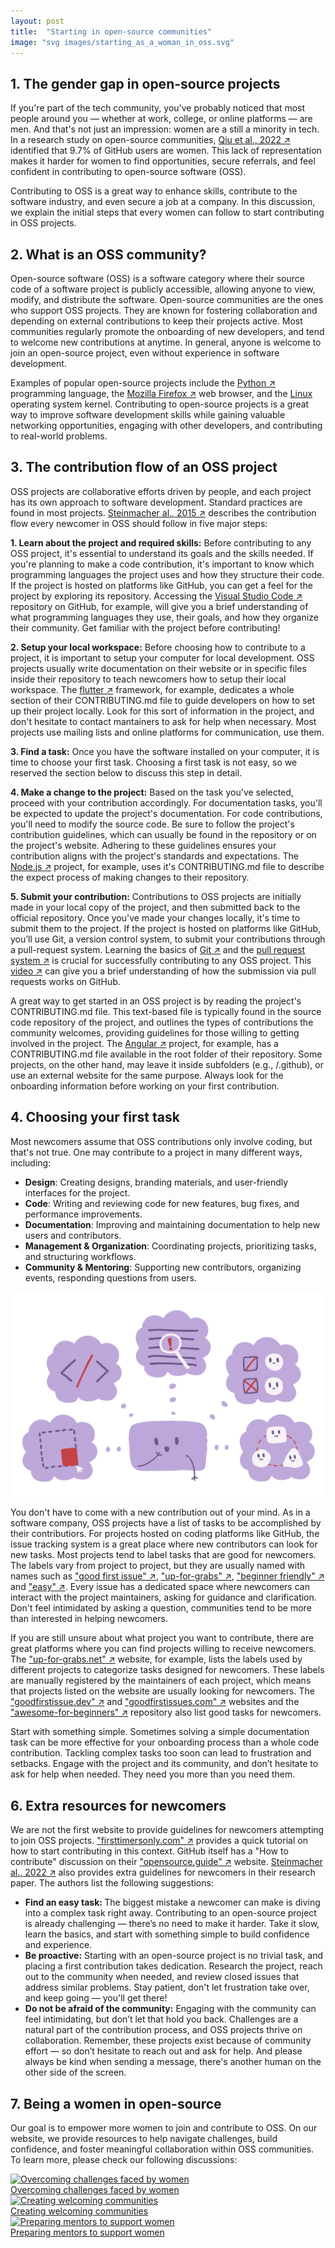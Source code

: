 ```yaml
---
layout: post
title:  "Starting in open-source communities"
image: "svg images/starting_as_a_woman_in_oss.svg"
---
```


## 1. The gender gap in open-source projects
If you're part of the tech community, you've probably noticed that most people around you — whether at work, college, or online platforms — are men. And that's not just an impression: women are a still a minority in tech. In a research study on open-source communities, <a class="paper" target="__blank" href="https://ieeexplore.ieee.org/abstract/document/8812044">Qiu et al., 2022 ↗</a> identified that 9.7% of GitHub users are women. This lack of representation makes it harder for women to find opportunities, secure referrals, and feel confident in contributing to open-source software (OSS).

Contributing to OSS is a great way to enhance skills, contribute to the software industry, and even secure a job at a company. In this discussion, we explain the initial steps that every women can follow to start contributing in OSS projects.

## 2. What is an OSS community?
Open-source software (OSS) is a software category where their source code of a software project is publicly accessible, allowing anyone to view, modify, and distribute the software. Open-source communities are the ones who support OSS projects. They are known for fostering collaboration and depending on external contributions to keep their projects active. Most communities regularly promote the onboarding of new developers, and tend to welcome new contributions at anytime. In general, anyone is welcome to join an open-source project, even without experience in software development. 

Examples of popular open-source projects include the <a class="paper" target="__blank" href="https://github.com/python/cpython">Python ↗</a> programming language, the <a class="paper" target="__blank" href="https://firefox-source-docs.mozilla.org/contributing/directory_structure.html">Mozilla Firefox ↗</a> web browser, and the <a class="paper" target="__blank" href="https://github.com/torvalds/linux">Linux</a> operating system kernel. Contributing to open-source projects is a great way to improve software development skills while gaining valuable networking opportunities, engaging with other developers, and contributing to real-world problems.

## 3. The contribution flow of an OSS project
OSS projects are collaborative efforts driven by people, and each project has its own approach to software development. Standard practices are found in most projects. <a class="paper" target="__blank" href="https://ieeexplore.ieee.org/abstract/document/7328020">Steinmacher al., 2015 ↗</a> describes the contribution flow every newcomer in OSS should follow in five major steps: 

<b>1. Learn about the project and required skills:</b> Before contributing to any OSS project, it's essential to understand its goals and the skills needed. If you're planning to make a code contribution, it's important to know which programming languages the project uses and how they structure their code. If the project is hosted on platforms like GitHub, you can get a feel for the project by exploring its repository. Accessing the <a class="paper" target="__blank" href="https://ieeexplore.ieee.org/abstract/document/8812044">Visual Studio Code ↗</a> repository on GitHub, for example, will give you a brief understanding of what programming languages they use, their goals, and how they organize their community. Get familiar with the project before contributing!

<b>2. Setup your local workspace:</b> Before choosing how to contribute to a project, it is important to setup your computer for local development. OSS projects usually write documentation on their website or in specific files inside their repository to teach newcomers how to setup their local workspace. The <a class="paper" target="__blank" href="https://github.com/flutter/flutter/blob/master/CONTRIBUTING.md#developing-for-flutter">flutter ↗</a> framework, for example, dedicates a whole section of their CONTRIBUTING.md file to guide developers on how to set up their project locally. Look for this sort of information in the project, and don't hesitate to contact mantainers to ask for help when necessary. Most projects use mailing lists and online platforms for communication, use them.

<b>3. Find a task:</b> Once you have the software installed on your computer, it is time to choose your first task. Choosing a first task is not easy, so we reserved the section below to discuss this step in detail.

<b>4. Make a change to the project:</b> Based on the task you've selected, proceed with your contribution accordingly. For documentation tasks, you'll be expected to update the project's documentation. For code contributions, you'll need to modify the source code. Be sure to follow the project's contribution guidelines, which can usually be found in the repository or on the project's website. Adhering to these guidelines ensures your contribution aligns with the project's standards and expectations. The <a class="paper" target="__blank" href="https://github.com/nodejs/node/blob/main/doc/contributing/pull-requests.md#the-process-of-making-changes">Node.js ↗</a> project, for example, uses it's CONTRIBUTING.md file to describe the expect process of making changes to their repository. 

<b>5. Submit your contribution:</b> Contributions to OSS projects are initially made in your local copy of the project, and then submitted back to the official repository. Once you've made your changes locally, it's time to submit them to the project. If the project is hosted on platforms like GitHub, you’ll use Git, a version control system, to submit your contributions through a pull-request system. Learning the basics of <a class="paper" target="__blank" href="https://git-scm.com/book/en/v2/Getting-Started-What-is-Git%3F">Git ↗</a> and the <a class="paper" target="__blank" href="https://docs.github.com/en/pull-requests/collaborating-with-pull-requests/proposing-changes-to-your-work-with-pull-requests/about-pull-requests">pull request system ↗</a> is crucial for successfully contributing to any OSS project. This <a class="paper" target="__blank" href="https://www.youtube.com/watch?v=8A4TsoXJOs8">video ↗</a> can give you a brief understanding of how the submission via pull requests works on GitHub.

A great way to get started in an OSS project is by reading the project's CONTRIBUTING.md file. This text-based file is typically found in the source code repository of the project, and outlines the types of contributions the community welcomes, providing guidelines for those willing to getting involved in the project. The <a class="paper" target="__blank" href="https://github.com/angular/angular/blob/main/CONTRIBUTING.md">Angular ↗</a> project, for example, has a CONTRIBUTING.md file available in the root folder of their repository. Some projects, on the other hand, may leave it inside subfolders (e.g., /.github), or use an external website for the same purpose. Always look for the onboarding information before working on your first contribution. 

## 4. Choosing your first task
Most newcomers assume that OSS contributions only involve coding, but that's not true. One may contribute to a project in many different ways, including:

- **Design**: Creating designs, branding materials, and user-friendly interfaces for the project.
- **Code**: Writing and reviewing code for new features, bug fixes, and performance improvements.
- **Documentation**: Improving and maintaining documentation to help new users and contributors.
- **Management & Organization**: Coordinating projects, prioritizing tasks, and structuring workflows.
- **Community & Mentoring**: Supporting new contributors, organizing events, responding questions from users.

<div class = "image-container">
  <img src="..\images\svg images\ideas_for_getting_started.svg" alt="A woman considers their options for joining an open source project.">
</div>

You don't have to come with a new contribution out of your mind. As in a software company, OSS projects have a list of tasks to be accomplished by their contributiors. For projects hosted on coding platforms like GitHub, the issue tracking system is a great place where new contributors can look for new tasks. Most projects tend to label tasks that are good for newcomers. The labels vary from project to project, but they are usually named with names such as <a class="paper" target="__blank" href="https://github.com/angular/angular/labels/good%20first%20issue">"good first issue" ↗</a>, <a class="paper" target="__blank" href="https://github.com/PowerShell/PowerShell/labels/Up-for-Grabs">"up-for-grabs" ↗</a>, <a class="paper" target="__blank" href="https://github.com/electron/electron/labels/beginner%20friendly">"beginner friendly" ↗</a> and <a class="paper" target="__blank" href="https://github.com/FreezingMoon/AncientBeast/labels/easy">"easy" ↗</a>. Every issue has a dedicated space where newcomers can interact with the project maintainers, asking for guidance and clarification. Don't feel intimidated by asking a question, communities tend to be more than interested in helping newcomers.

If you are still unsure about what project you want to contribute, there are great platforms where you can find projects willing to receive newcomers. The <a class="paper" target="__blank" href="https://up-for-grabs.net">"up-for-grabs.net" ↗</a> website, for example, lists the labels used by different projects to categorize tasks designed for newcomers. These labels are manually registered by the maintainers of each project, which means that projects listed on the website are usually looking for newcomers. The <a class="paper" target="__blank" href="https://goodfirstissue.dev/">"goodfirstissue.dev" ↗</a> and <a class="paper" target="__blank" href="https://goodfirstissues.com/">"goodfirstissues.com" ↗</a> websites and the <a class="paper" target="__blank" href="https://github.com/mungell/awesome-for-beginners">"awesome-for-beginners" ↗</a> repository also list good tasks for newcomers.

Start with something simple. Sometimes solving a simple documentation task can be more effective for your onboarding process than a whole code contribution. Tackling complex tasks too soon can lead to frustration and setbacks. Engage with the project and its community, and don’t hesitate to ask for help when needed. They need you more than you need them. 

## 6. Extra resources for newcomers
We are not the first website to provide guidelines for newcomers attempting to join OSS projects. <a class="paper" target="__blank" href="https://www.firsttimersonly.com/">"firsttimersonly.com" ↗</a> provides a quick tutorial on how to start contributing in this context. GitHub itself has a "How to contribute" discussion on their <a class="paper" target="__blank" href="https://opensource.guide/how-to-contribute/">"opensource.guide" ↗</a> website. <a class="paper" target="__blank" href="https://ieeexplore.ieee.org/abstract/document/8254320">Steinmacher al., 2022 ↗</a> also provides extra guidelines for newcomers in their research paper. The authors list the following suggestions:

- <b> Find an easy task: </b> The biggest mistake a newcomer can make is diving into a complex task right away. Contributing to an open-source project is already challenging — there’s no need to make it harder. Take it slow, learn the basics, and start with something simple to build confidence and experience.
- <b>Be proactive:</b> Starting with an open-source project is no trivial task, and placing a first contribution takes dedication. Research the project, reach out to the community when needed, and review closed issues that address similar problems. Stay patient, don't let frustration take over, and keep going — you'll get there!
- <b>Do not be afraid of the community:</b> Engaging with the community can feel intimidating, but don’t let that hold you back. Challenges are a natural part of the contribution process, and OSS projects thrive on collaboration. Remember, these projects exist because of community effort — so don’t hesitate to reach out and ask for help. And please always be kind when sending a message, there's another human on the other side of the screen.

## 7. Being a women in open-source
Our goal is to empower more women to join and contribute to OSS. On our website, we provide resources to help navigate challenges, build confidence, and foster meaningful collaboration within OSS communities. To learn more, please check our following discussions:

<div class="link-grid">
  <a href="/posts/overcoming-challenges" class="link-card">
    <img src="..\images\svg images\overcoming_challenges_faced_by_women.svg" alt="Overcoming challenges faced by women">
    <figcaption>Overcoming challenges faced by women</figcaption>
  </a>

  <a href="/posts/creating-supportive-communities" class="link-card">
    <img src="..\images\svg images\creating_welcoming_communities.svg" alt="Creating welcoming communities">
    <figcaption>Creating welcoming communities</figcaption>
  </a>

  <a href="/posts/mentorship" class="link-card">
    <img src="..\images\svg images\preparing_mentors.svg" alt="Preparing mentors to support women">
    <figcaption>Preparing mentors to support women</figcaption>
  </a>
</div>
